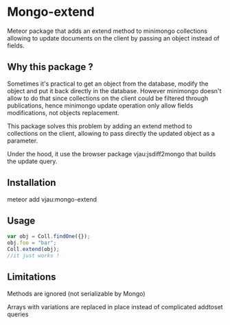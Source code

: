 # Mongo-extend

Meteor package that adds an extend method to minimongo collections allowing to update documents on the client by passing an object instead of fields.

## Why this package ?

Sometimes it's practical to get an object from the database, modify the object and put it back directly in the database. However minimongo doesn't allow to do that since collections on the client could be filtered through publications, hence minimongo update operation only allow fields modifications, not objects replacement.

This package solves this problem by adding an extend method to collections on the client, allowing to pass directly the updated object as a parameter.

Under the hood, it use the browser package vjau:jsdiff2mongo that builds the update query.

## Installation

meteor add vjau:mongo-extend

## Usage
	
```js
var obj = Coll.findOne({});
obj.foo = "bar";
Coll.extend(obj);
//it just works !
```

## Limitations

Methods are ignored (not serializable by Mongo)

Arrays with variations are replaced in place instead of complicated addtoset queries
